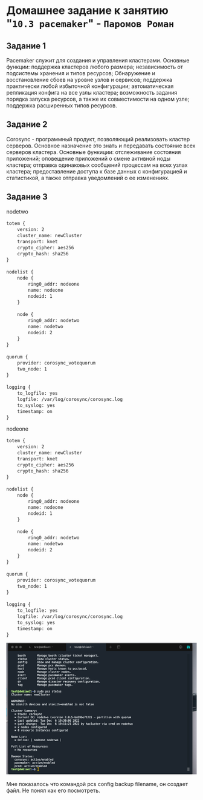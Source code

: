 # Домашнее задание к занятию "`10.3 pacemaker`" - `Паромов Роман`

## Задание 1
Pacemaker служит для создания и управления кластерами.
Основные функции:
  поддержка кластеров любого размера;
  независимость от подсистемы хранения и типов ресурсов;
  Обнаружение и восстановление сбоев на уровне узлов и сервисов;
  поддержка практически любой избыточной конфигурации;
  автоматическая репликация конфига на все узлы кластера;
  возможность задания порядка запуска ресурсов, а также их совместимости на одном узле;
  поддержка расширенных типов ресурсов.
## Задание 2
Corosync - программный продукт, позволяющий реализовать кластер серверов. Основное назначение это знать и передавать состояние всех серверов кластера.
Основные функиции:
  отслеживание состояния приложений;
  оповещение приложений о смене активной ноды кластера;
  отправка одинаковых сообщений процессам на всех узлах кластера;
  предоставление доступа к базе данных с конфигурацией и статистикой, а также отправка уведомлений о ее изменениях.
## Задание 3
nodetwo
```
totem {
    version: 2
    cluster_name: newCluster
    transport: knet
    crypto_cipher: aes256
    crypto_hash: sha256
}

nodelist {
    node {
        ring0_addr: nodeone
        name: nodeone
        nodeid: 1
    }

    node {
        ring0_addr: nodetwo
        name: nodetwo
        nodeid: 2
    }
}

quorum {
    provider: corosync_votequorum
    two_node: 1
}

logging {
    to_logfile: yes
    logfile: /var/log/corosync/corosync.log
    to_syslog: yes
    timestamp: on
}
```
nodeone
```
totem {
    version: 2
    cluster_name: newCluster
    transport: knet
    crypto_cipher: aes256
    crypto_hash: sha256
}

nodelist {
    node {
        ring0_addr: nodeone
        name: nodeone
        nodeid: 1
    }

    node {
        ring0_addr: nodetwo
        name: nodetwo
        nodeid: 2
    }
}

quorum {
    provider: corosync_votequorum
    two_node: 1
}

logging {
    to_logfile: yes
    logfile: /var/log/corosync/corosync.log
    to_syslog: yes
    timestamp: on
}
```
![](https://github.com/Romera14/homework_pacemaker/blob/main/Снимок%20экрана%202022-12-06%20в%2019.31.03.png)

Мне показалось что командой pcs config backup filename, он создает файл. Не понял как его посмотреть.
